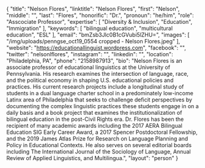 {
  "title": "Nelson Flores",
  "linktitle": "Nelson Flores",
  "first": "Nelson",
  "middle": "",
  "last": "Flores",
  "honorific": "Dr.",
  "pronoun": "he/him",
  "role": "Asscociate Professor",
  "expertise": [
    "Diversity & Inclusion",
    "Education",
    "Immigration"
  ],
  "keywords": [
    "bilingual education",
    "multicultural education",
    "ESL"
  ],
  "email": "bmZsb3Jlc0B1cGVubi5lZHU=",
  "images": [
    "/img/uploads/penngse_oct19_0554 cropped - Nelson Flores.jpeg"
  ],
  "website": "https://educationallinguist.wordpress.com",
  "facebook": "",
  "twitter": "nelsonlflores",
  "instagram": "",
  "linkedin": "",
  "location": "Philadelphia, PA",
  "phone": "2158987913",
  "bio": "Nelson Flores is an associate professor of educational linguistics at the University of Pennsylvania. His research examines the intersection of language, race, and the political economy in shaping U.S. educational policies and practices. His current research projects include a longitudinal study of students in a dual language charter school in a predominately low-income Latinx area of Philadelphia that seeks to challenge deficit perspectives by documenting the complex linguistic practices these students engage in on a daily basis and a book project that examines the institutionalization of bilingual education in the post-Civil Rights era. Dr. Flores has been the recipient of many academic awards including the 2017 AERA Bilingual Education SIG Early Career Award, a 2017 Spencer Postdoctoral Fellowship, and the 2019 James Atlas Prize for Research on Language Planning and Policy in Educational Contexts. He also serves on several editorial boards including The International Journal of the Sociology of Language, Annual Review of Applied Linguistics, and Multilingua.",
  "layout": "person"
}
